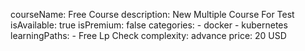 courseName: Free Course
description: New Multiple Course For Test
isAvailable: true
isPremium: false
categories: 
    - docker
    - kubernetes
learningPaths: 
    - Free Lp Check
complexity: advance
price: 20 USD
